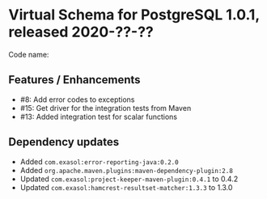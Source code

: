 # Virtual Schema for PostgreSQL 1.0.1, released 2020-??-??

Code name:

## Features / Enhancements

* #8: Add error codes to exceptions
* #15: Get driver for the integration tests from Maven
* #13: Added integration test for scalar functions

## Dependency updates

* Added `com.exasol:error-reporting-java:0.2.0`
* Added `org.apache.maven.plugins:maven-dependency-plugin:2.8`
* Updated `com.exasol:project-keeper-maven-plugin:0.4.1` to 0.4.2
* Updated `com.exasol:hamcrest-resultset-matcher:1.3.3` to 1.3.0